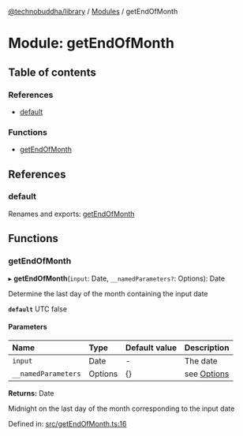 [@technobuddha/library](../..) / [Modules](../Modules.md) / getEndOfMonth

# Module: getEndOfMonth

## Table of contents

### References

- [default](getendofmonth.md#default)

### Functions

- [getEndOfMonth](getendofmonth.md#getendofmonth)

## References

### default

Renames and exports: [getEndOfMonth](getendofmonth.md#getendofmonth)

## Functions

### getEndOfMonth

▸ **getEndOfMonth**(`input`: Date, `__namedParameters?`: Options): Date

Determine the last day of the month containing the input date

**`default`** UTC false

#### Parameters

| Name | Type | Default value | Description |
| :------ | :------ | :------ | :------ |
| `input` | Date | - | The date |
| `__namedParameters` | Options | {} | see [Options](almostequals.md#options) |

**Returns:** Date

Midnight on the last day of the month corresponding to the input date

Defined in: [src/getEndOfMonth.ts:16](../src/getEndOfMonth.ts#L16)
